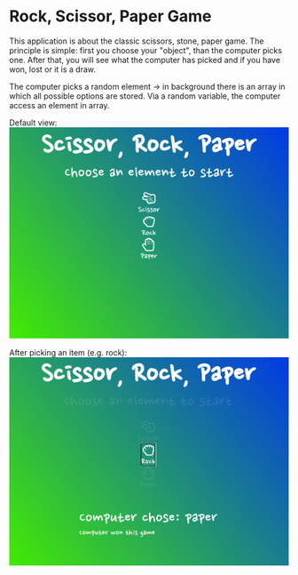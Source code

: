 # Rock, Scissor, Paper Game

This application is about the classic scissors, stone, paper game. The principle is simple: first you choose your "object", than the computer picks one. After that, you will see what the computer has picked and if you have won, lost or it is a draw.

The computer picks a random element -> in background there is an array in which all possible options are stored. Via a random variable, the computer access an element in array.

Default view:
![Default view](https://github.com/MichaelEder1/JavaScript/blob/main/Scissor%20Rock%20Paper%20Game/Rock_Scissor_Paper_Game1.png)

After picking an item (e.g. rock):
![Default view](https://github.com/MichaelEder1/JavaScript/blob/main/Scissor%20Rock%20Paper%20Game/Rock_Scissor_Paper_Game2.png)

